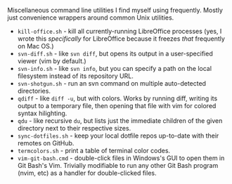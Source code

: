 Miscellaneous command line utilities I find myself using frequently.
Mostly just convenience wrappers around common Unix utilities.

* `kill-office.sh` - kill all currently-running LibreOffice processes (yes,
  I wrote this _specifically_ for LibreOffice because it freezes _that_
  frequently on Mac OS.)
* `svn-diff.sh` - like `svn diff`, but opens its output in a user-specified
  viewer (vim by default.)
* `svn-info.sh` - like `svn info`, but you can specify a path on the local
  filesystem instead of its repository URL.
* `svn-shotgun.sh` - run an svn command on multiple auto-detected
  directories.
* `qdiff` - like `diff -u`, but with colors.  Works by running diff,
  writing its output to a temporary file, then opening that file with vim
  for colored syntax hilighting.
* `qdu` - like recursive `du`, but lists just the immediate children of the
  given directory next to their respective sizes.
* `sync-dotfiles.sh` - keep your local dotfile repos up-to-date with their
  remotes on GitHub.
* `termcolors.sh` - print a table of terminal color codes.
* `vim-git-bash.cmd` - double-click files in Windows's GUI to open them in
  Git Bash's Vim.  Trivially modifiable to run any other Git Bash program
  (nvim, etc) as a handler for double-clicked files.
